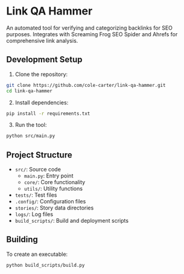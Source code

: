 # Link QA Hammer

An automated tool for verifying and categorizing backlinks for SEO purposes. Integrates with Screaming Frog SEO Spider and Ahrefs for comprehensive link analysis.

## Development Setup

1. Clone the repository:
```bash
git clone https://github.com/cole-carter/link-qa-hammer.git
cd link-qa-hammer
```

2. Install dependencies:
```bash
pip install -r requirements.txt
```

3. Run the tool:
```bash
python src/main.py
```

## Project Structure

- `src/`: Source code
  - `main.py`: Entry point
  - `core/`: Core functionality
  - `utils/`: Utility functions
- `tests/`: Test files
- `.config/`: Configuration files
- `stories/`: Story data directories
- `logs/`: Log files
- `build_scripts/`: Build and deployment scripts

## Building

To create an executable:
```bash
python build_scripts/build.py
```
